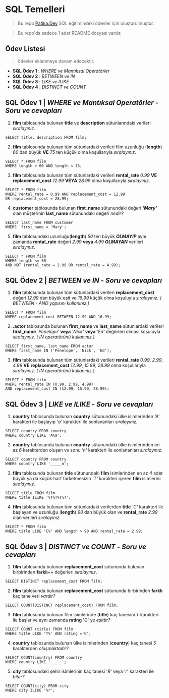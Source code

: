 # SQL Temelleri

> Bu repo [Patika.Dev](https://academy.patika.dev/tr/paths) SQL eğitimindeki ödevler için oluşturulmuştur.

>Bu repo'da sadece 1 adet README dosyası vardır.
## Ödev Listesi
>ödevler eklenmeye devam edecektir.
* **SQL Ödev 1** : *WHERE ve Mantıksal Operatörler*
* **SQL Ödev 2** : *BETWEEN ve IN*
* **SQL Ödev 3** : *LIKE ve ILIKE*
* **SQL Ödev 4** : *DISTINCT ve COUNT*


## SQL Ödev 1 | *WHERE ve Mantıksal Operatörler* - *Soru ve cevapları*

1. **film** tablosunda bulunan **title** ve **description** sütunlarındaki verileri *sıralayınız*.

```
SELECT title, description FROM film;
```

2. **film** tablosunda bulunan tüm sütunlardaki verileri film uzunluğu (**length**) *60* dan büyük **VE** *75* ten küçük olma koşullarıyla *sıralayınız*.

```
SELECT * FROM film
WHERE length > 60 AND length < 75;
```

3. **film** tablosunda bulunan tüm sütunlardaki verileri **rental_rate** *0.99* **VE** **replacement_cost** *12.99* **VEYA** *28.99* olma koşullarıyla *sıralayınız*.

```
SELECT * FROM film
WHERE rental_rate = 0.99 AND replacement_cost = 12.99
OR replacement_cost = 28.99;
```

4. **customer** tablosunda bulunan **first_name** sütunundaki değeri ***'Mary'*** olan müşterinin **last_name** sütunundaki değeri *nedir?*

```
SELECT last_name FROM customer
WHERE  first_name = 'Mary';
```

5. **film** tablosundaki uzunluğu(**length**) *50* ten büyük ***OLMAYIP*** aynı zamanda **rental_rate** değeri *2.99* **veya** *4.99* ***OLMAYAN*** verileri *sıralayınız*.

```
SELECT * FROM film
WHERE length <= 50
AND NOT (rental_rate = 2.99 OR rental_rate = 4.99);
```

## SQL Ödev 2 | *BETWEEN ve IN* - *Soru ve cevapları*

1. **film** tablosunda bulunan tüm sütunlardaki verileri **replacement_cost** değeri *12.99* dan büyük eşit ve *16.99* küçük olma koşuluyla *sıralayınız*. *( BETWEEN - AND yapısını kullanınız.)*

```
SELECT * FROM film
WHERE replacement_cost BETWEEN 12.99 AND 16.99;
```

2. **.actor** tablosunda bulunan **first_name** ve **last_name** sütunlardaki verileri **first_name** *'Penelope'* **veya** *'Nick'* **veya** *'Ed'* değerleri olması koşuluyla *sıralayınız.* *( IN operatörünü kullanınız.)*

```
SELECT first_name, last_name FROM actor
WHERE first_name IN ('Penelope', 'Nick', 'Ed');
```

3. **film** tablosunda bulunan tüm sütunlardaki verileri **rental_rate** *0.99*, *2.99*, *4.99* **VE** **replacement_cost** *12.99*, *15.99*, *28.99* olma koşullarıyla *sıralayınız.* *( IN operatörünü kullanınız.)*

```
SELECT * FROM film
WHERE rental_rate IN (0.99, 2.99, 4.99)
AND replacement_cost IN (12.99, 15.99, 28.99);
```
## SQL Ödev 3 | *LIKE ve ILIKE* - *Soru ve cevapları* 

1. **country** tablosunda bulunan **country** sütunundaki ülke isimlerinden *'A'* karakteri ile başlayıp *'a'* karakteri ile sonlananları *sıralayınız.*

```
SELECT country FROM country
WHERE country LIKE 'A%a';
```

2. **country** tablosunda bulunan **country** sütunundaki ülke isimlerinden en az *6* karakterden oluşan ve sonu *'n'* karakteri ile sonlananları *sıralayınız.*

```
SELECT country FROM country
WHERE country LIKE '_____n';
```

3. **film** tablosunda bulunan **title** sütunundaki **film** isimlerinden en az *4* adet büyük ya da küçük harf farketmesizin *'T'* karakteri içeren **film** isimlerini *sıralayınız.*

```
SELECT title FROM film
WHERE title ILIKE '%T%T%T%T';
```

4. **film** tablosunda bulunan tüm sütunlardaki verilerden **title** *'C'* karakteri ile başlayan ve uzunluğu (**length**) *90* dan büyük olan ve **rental_rate** *2.99* olan verileri *sıralayınız.*

```
SELECT * FROM film
WHERE title LIKE 'C%' AND length > 90 AND rental_rate = 2.99; 
```

## SQL Ödev 3 | *DISTINCT ve COUNT* - *Soru ve cevapları* 

1. **film** tablosunda bulunan **replacement_cost** sütununda bulunan birbirinden **farklı**++ değerleri *sıralayınız*.

```
SELECT DISTINCT replacement_cost FROM film;
```

2. **film** tablosunda bulunan **replacement_cost** sütununda birbirinden **farklı** kaç tane veri *vardır?*

```
SELECT COUNT(DISTINCT replacement_cost) FROM film;
```

3. **film** tablosunda bulunan film isimlerinde (**title**) kaç tanesini *T* karakteri ile başlar ve aynı zamanda **rating** '*G*' ye *eşittir?*

```
SELECT COUNT (title) FROM film
WHERE title LIKE 'T%' AND rating ='G';
```

4. **country** tablosunda bulunan ülke isimlerinden (**country**) kaç tanesi *5* karakterden *oluşmaktadır?*

```
SELECT COUNT(country) FROM country
WHERE country LIKE '_____';
```

5. **city** tablosundaki şehir isimlerinin kaç tanesi '*R*' veya '*r*' karakteri ile *biter?*

```
SELECT COUNT(city) FROM city
WHERE city ILIKE '%r';
```